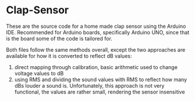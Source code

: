# Clap-Sensor
These are the source code for a home made clap sensor using the Arduino IDE. Recommended for Arduino boards, specifically Arduino UNO, since that is the board some of the code is tailored for.

Both files follow the same methods overall, except the two approaches are available for how it is converted to reflect dB values:

1. direct mapping through calibration, basic arithmetic used to change voltage values to dB
2. using RMS and dividing the sound values with RMS to reflect how many dBs louder a sound is. Unfortunately, this approach is not very functional, the values are rather small, rendering the sensor insensitive
